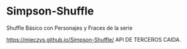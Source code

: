 # Simpson-Shuffle
Shuffle Básico con Personajes y Fraces de la serie

https://mieczys.github.io/Simpson-Shuffle/
API DE TERCEROS CAIDA.
